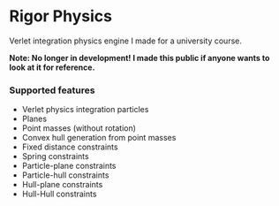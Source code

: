 # Rigor Physics
Verlet integration physics engine I made for a university course.

<b>Note: No longer in development! I made this public if anyone wants to look at it for reference.</b>

### Supported features
* Verlet physics integration particles
* Planes
* Point masses (without rotation)
* Convex hull generation from point masses
* Fixed distance constraints
* Spring constraints
* Particle-plane constraints
* Particle-hull constraints
* Hull-plane constraints
* Hull-Hull constraints
